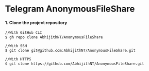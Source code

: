 # Telegram AnonymousFileShare 

#### 1. Clone the project repository


```sh
//With GitHub CLI
$ gh repo clone AbhijithNT/AnonymousFileShare
```
```sh
//With SSH
$ git clone git@github.com:AbhijithNT/AnonymousFileShare.git
```
```sh
//With HTTPS
$ git clone https://github.com/AbhijithNT/AnonymousFileShare.git
```

